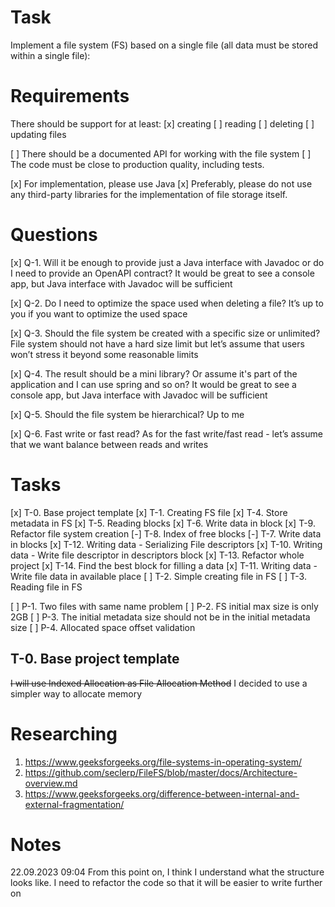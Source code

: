 # Task

Implement a file system (FS) based on a single file (all data must be stored within a single file):

# Requirements

There should be support for at least:
[x] creating
[ ] reading
[ ] deleting
[ ] updating files

[ ] There should be a documented API for working with the file system
[ ] The code must be close to production quality, including tests.

[x] For implementation, please use Java
[x] Preferably, please do not use any third-party libraries for the implementation of file storage itself.

# Questions

[x] Q-1. Will it be enough to provide just a Java interface with Javadoc or do I need to provide an OpenAPI contract?
It would be great to see a console app, but Java interface with Javadoc will be sufficient

[x] Q-2. Do I need to optimize the space used when deleting a file?
It’s up to you if you want to optimize the used space

[x] Q-3. Should the file system be created with a specific size or unlimited?
File system should not have a hard size limit but let’s assume that users won’t stress it beyond some reasonable limits

[x] Q-4. The result should be a mini library? Or assume it's part of the application and I can use spring and so on?
It would be great to see a console app, but Java interface with Javadoc will be sufficient

[x] Q-5. Should the file system be hierarchical?
Up to me

[x] Q-6. Fast write or fast read?
As for the fast write/fast read - let’s assume that we want balance between reads and writes

# Tasks

[x] T-0. Base project template
[x] T-1. Creating FS file
[x] T-4. Store metadata in FS
[x] T-5. Reading blocks
[x] T-6. Write data in block
[x] T-9. Refactor file system creation
[-] T-8. Index of free blocks
[-] T-7. Write data in blocks
[x] T-12. Writing data - Serializing File descriptors
[x] T-10. Writing data - Write file descriptor in descriptors block
[x] T-13. Refactor whole project
[x] T-14. Find the best block for filling a data
[x] T-11. Writing data - Write file data in available place
[ ] T-2. Simple creating file in FS
[ ] T-3. Reading file in FS

[ ] P-1. Two files with same name problem
[ ] P-2. FS initial max size is only 2GB
[ ] P-3. The initial metadata size should not be in the initial metadata size
[ ] P-4. Allocated space offset validation

## T-0. Base project template

~~I will use Indexed Allocation as File Allocation Method~~
I decided to use a simpler way to allocate memory

# Researching

1. https://www.geeksforgeeks.org/file-systems-in-operating-system/
2. https://github.com/seclerp/FileFS/blob/master/docs/Architecture-overview.md
3. https://www.geeksforgeeks.org/difference-between-internal-and-external-fragmentation/

# Notes

22.09.2023 09:04
From this point on, I think I understand what the structure looks like. I need to refactor the code so that it will be
easier to write further on